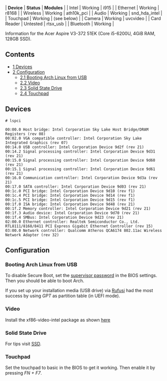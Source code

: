 | **Device** | **Status** | **Modules** |
| Intel | Working | i915 |
| Ethernet | Working | r8168 |
| Wireless | Working | ath10k_pci |
| Audio | Working | snd_hda_intel |
| Touchpad | Working | (see below) |
| Camera | Working | uvcvideo |
| Card Reader | Untested | rtsx_usb |
| Bluetooth | Working |

Information for the Acer Aspire V3-372 51EK (Core i5-6200U, 4GiB RAM, 128GB SSD).

## Contents

*   [1 Devices](#Devices)
*   [2 Configuration](#Configuration)
    *   [2.1 Booting Arch Linux from USB](#Booting_Arch_Linux_from_USB)
    *   [2.2 Video](#Video)
    *   [2.3 Solid State Drive](#Solid_State_Drive)
    *   [2.4 Touchpad](#Touchpad)

## Devices

 `# lspci` 
```
00:00.0 Host bridge: Intel Corporation Sky Lake Host Bridge/DRAM Registers (rev 08)
00:02.0 VGA compatible controller: Intel Corporation Sky Lake Integrated Graphics (rev 07)
00:14.0 USB controller: Intel Corporation Device 9d2f (rev 21)
00:14.2 Signal processing controller: Intel Corporation Device 9d31 (rev 21)
00:15.0 Signal processing controller: Intel Corporation Device 9d60 (rev 21)
00:15.1 Signal processing controller: Intel Corporation Device 9d61 (rev 21)
00:16.0 Communication controller: Intel Corporation Device 9d3a (rev 21)
00:17.0 SATA controller: Intel Corporation Device 9d03 (rev 21)
00:1c.0 PCI bridge: Intel Corporation Device 9d10 (rev f1)
00:1c.4 PCI bridge: Intel Corporation Device 9d14 (rev f1)
00:1c.5 PCI bridge: Intel Corporation Device 9d15 (rev f1)
00:1f.0 ISA bridge: Intel Corporation Device 9d48 (rev 21)
00:1f.2 Memory controller: Intel Corporation Device 9d21 (rev 21)
00:1f.3 Audio device: Intel Corporation Device 9d70 (rev 21)
00:1f.4 SMBus: Intel Corporation Device 9d23 (rev 21)
02:00.0 Ethernet controller: Realtek Semiconductor Co., Ltd. RTL8111/8168/8411 PCI Express Gigabit Ethernet Controller (rev 15)
03:00.0 Network controller: Qualcomm Atheros QCA6174 802.11ac Wireless Network Adapter (rev 32)

```

## Configuration

### Booting Arch Linux from USB

To disable Secure Boot, set the [supervisor password](https://acer.custhelp.com/app/answers/detail/a_id/29349/) in the BIOS settings. Then you should be able to boot Arch.

If you set up your installation media (USB drive) via [Rufusi](/index.php/USB_flash_installation_media#Using_Rufus "USB flash installation media") had the most success by using *GPT* as partition table (in UEFI mode).

### Video

Install the xf86-video-intel package as shown [here](/index.php/Intel_graphics#Installation "Intel graphics")

### Solid State Drive

For tips visit [SSD](/index.php/SSD "SSD").

### Touchpad

Set the touchpad to basic in the BIOS to get it working. Then enable it by pressing *FN + F7*.